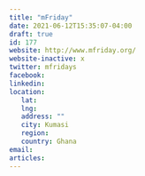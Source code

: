 ```yaml
---
title: "mFriday"
date: 2021-06-12T15:35:07-04:00
draft: true
id: 177
website: http://www.mfriday.org/
website-inactive: x
twitter: mfridays
facebook: 
linkedin: 
location: 
   lat: 
   lng: 
   address: ""
   city: Kumasi
   region: 
   country: Ghana
email: 
articles:
---
```


